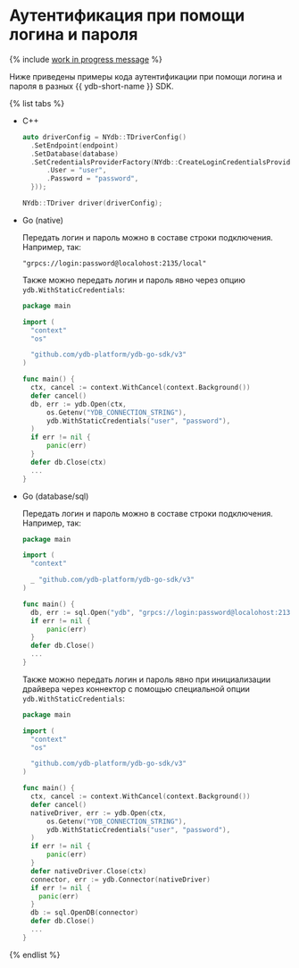 # Аутентификация при помощи логина и пароля

{% include [work in progress message](_includes/addition.md) %}

Ниже приведены примеры кода аутентификации при помощи логина и пароля в разных {{ ydb-short-name }} SDK.

{% list tabs %}

- C++

  ```c++
  auto driverConfig = NYdb::TDriverConfig()
    .SetEndpoint(endpoint)
    .SetDatabase(database)
    .SetCredentialsProviderFactory(NYdb::CreateLoginCredentialsProviderFactory({
        .User = "user",
        .Password = "password",
    }));

  NYdb::TDriver driver(driverConfig);
  ```

- Go (native)

  Передать логин и пароль можно в составе строки подключения. Например, так:
  ```shell
  "grpcs://login:password@localohost:2135/local"
  ```

  Также можно передать логин и пароль явно через опцию `ydb.WithStaticCredentials`:
  ```go
  package main

  import (
    "context"
    "os"

    "github.com/ydb-platform/ydb-go-sdk/v3"
  )

  func main() {
    ctx, cancel := context.WithCancel(context.Background())
    defer cancel()
    db, err := ydb.Open(ctx,
        os.Getenv("YDB_CONNECTION_STRING"),
        ydb.WithStaticCredentials("user", "password"),
    )
    if err != nil {
        panic(err)
    }
    defer db.Close(ctx)
    ...
  }
  ```

- Go (database/sql)

  Передать логин и пароль можно в составе строки подключения. Например, так:
  ```go
  package main

  import (
    "context"

    _ "github.com/ydb-platform/ydb-go-sdk/v3"
  )

  func main() {
    db, err := sql.Open("ydb", "grpcs://login:password@localohost:2135/local")
    if err != nil {
        panic(err)
    }
    defer db.Close()
    ...
  }
  ```

  Также можно передать логин и пароль явно при инициализации драйвера через коннектор с помощью специальной опции `ydb.WithStaticCredentials`:
  ```go
  package main

  import (
    "context"
    "os"

    "github.com/ydb-platform/ydb-go-sdk/v3"
  )

  func main() {
    ctx, cancel := context.WithCancel(context.Background())
    defer cancel()
    nativeDriver, err := ydb.Open(ctx,
        os.Getenv("YDB_CONNECTION_STRING"),
        ydb.WithStaticCredentials("user", "password"),
    )
    if err != nil {
        panic(err)
    }
    defer nativeDriver.Close(ctx)
    connector, err := ydb.Connector(nativeDriver)
    if err != nil {
      panic(err)
    }
    db := sql.OpenDB(connector)
    defer db.Close()
    ...
  }
  ```

{% endlist %}
